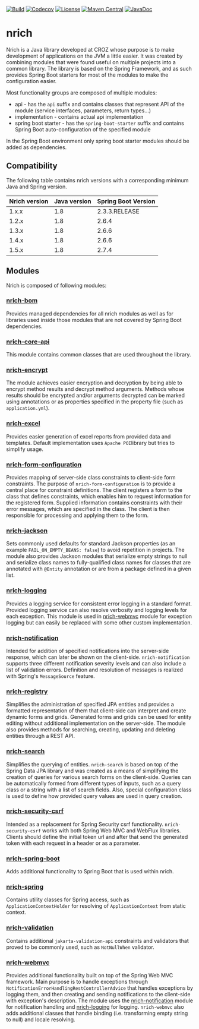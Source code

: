 [![Build](https://github.com/croz-ltd/nrich/actions/workflows/build.yml/badge.svg?branch=master)](https://github.com/croz-ltd/nrich/actions/workflows/build.yml)
[![Codecov](https://codecov.io/gh/croz-ltd/nrich/branch/master/graph/badge.svg)](https://codecov.io/gh/croz-ltd/nrich)
[![License](https://img.shields.io/github/license/croz-ltd/nrich?color=yellow&logo=apache)](https://github.com/croz-ltd/nrich/blob/master/LICENSE)
[![Maven Central](https://maven-badges.herokuapp.com/maven-central/net.croz.nrich/nrich-core-api/badge.svg?color=blue)](https://search.maven.org/search?q=net.croz.nrich)
[![JavaDoc](https://img.shields.io/badge/API%20doc-Javadoc-brightgreen)](https://croz-ltd.github.io/nrich)

# nrich

Nrich is a Java library developed at CROZ whose purpose is to make development of applications on the JVM a little easier.
It was created by combining modules that were found useful on multiple projects into a common library.
The library is based on the Spring Framework, and as such provides Spring Boot starters for most of the modules to make the configuration easier.

Most functionality groups are composed of multiple modules:

- api - has the `api` suffix and contains classes that represent API of the module (service interfaces, parameters, return types...)
- implementation - contains actual api implementation
- spring boot starter - has the `spring-boot-starter` suffix and contains Spring Boot auto-configuration of the specified module

In the Spring Boot environment only spring boot starter modules should be added as dependencies.

## Compatibility

The following table contains nrich versions with a corresponding minimum Java and Spring version.

| Nrich version | Java version | Spring Boot Version |
|---------------|--------------|---------------------|
| 1.x.x         | 1.8          | 2.3.3.RELEASE       |
| 1.2.x         | 1.8          | 2.6.4               |
| 1.3.x         | 1.8          | 2.6.6               |
| 1.4.x         | 1.8          | 2.6.6               |
| 1.5.x         | 1.8          | 2.7.4               |

## Modules

Nrich is composed of following modules:

### [nrich-bom](nrich-bom/README.md)

Provides managed dependencies for all nrich modules as well as for libraries used inside those modules that are not covered by Spring Boot dependencies.

### [nrich-core-api](nrich-core-api/README.md)

This module contains common classes that are used throughout the library.

### [nrich-encrypt](nrich-encrypt/README.md)

The module achieves easier encryption and decryption by being able to encrypt method results and decrypt method arguments.
Methods whose results should be encrypted and/or arguments decrypted can be marked using annotations or as properties specified
in the property file (such as `application.yml`).

### [nrich-excel](nrich-excel/README.md)

Provides easier generation of excel reports from provided data and templates.
Default implementation uses `Apache POI`library but tries to simplify usage.

### [nrich-form-configuration](nrich-form-configuration/README.md)

Provides mapping of server-side class constraints to client-side form constraints.
The purpose of `nrich-form-configuration` is to provide a central place for constraint definitions.
The client registers a form to the class that defines constraints, which enables him to request information for the registered form.
Supplied information contains constraints with their error messages, which are specified in the class.
The client is then responsible for processing and applying them to the form.

### [nrich-jackson](nrich-jackson/README.md)

Sets commonly used defaults for standard Jackson properties (as an example `FAIL_ON_EMPTY_BEANS: false`) to avoid repetition in projects.
The module also provides Jackson modules that serialize empty strings to null and serialize class names to fully-qualified class names for
classes that are annotated with `@Entity` annotation or are from a package defined in a given list.

### [nrich-logging](nrich-logging/README.md)

Provides a logging service for consistent error logging in a standard format.
Provided logging service can also resolve verbosity and logging levels for each exception.
This module is used in [nrich-webmvc](nrich-webmvc/README.md) module for exception logging but can easily be replaced with some other custom implementation.

### [nrich-notification](nrich-notification/README.md)

Intended for addition of specified notifications into the server-side response, which can later be shown on the client-side.
`nrich-notification` supports three different notification severity levels and can also include a list of validation errors.
Definition and resolution of messages is realized with Spring's `MessageSource` feature.

### [nrich-registry](nrich-registry/README.md)

Simplifies the administration of specified JPA entities and provides a formatted representation of them that client-side can interpret and create dynamic forms and grids.
Generated forms and grids can be used for entity editing without additional implementation on the server-side.
The module also provides methods for searching, creating, updating and deleting entities through a REST API.

### [nrich-search](nrich-search/README.md)

Simplifies the querying of entities.
`nrich-search` is based on top of the Spring Data JPA library and was created as a means of simplifying the creation of queries for various search forms on the client-side.
Queries can be automatically formed from different types of inputs, such as a query class or a string with a list of search fields.
Also, special configuration class is used to define how provided query values are used in query creation.

### [nrich-security-csrf](nrich-security-csrf/README.md)

Intended as a replacement for Spring Security csrf functionality.
`nrich-security-csrf` works with both Spring Web MVC and WebFlux libraries.
Clients should define the initial token url and after that send the generated token with each request in a header or as a parameter.

### [nrich-spring-boot](nrich-spring-boot/README.md)

Adds additional functionality to Spring Boot that is used within nrich.

### [nrich-spring](nrich-spring/README.md)

Contains utility classes for Spring access, such as `ApplicationContextHolder` for resolving of `ApplicationContext` from static context.

### [nrich-validation](nrich-validation/README.md)

Contains additional `jakarta-validation-api` constraints and validators that proved to be commonly used, such as `NotNullWhen` validator.

### [nrich-webmvc](nrich-webmvc/README.md)

Provides additional functionality built on top of the Spring Web MVC framework.
Main purpose is to handle exceptions through `NotificationErrorHandlingRestControllerAdvice` that handles exceptions by logging them,
and then creating and sending notifications to the client-side with exception's description.
The module uses the [nrich-notification](nrich-notification/README.md) module for notification handling and [nrich-logging](nrich-logging/README.md) for logging.
`nrich-webmvc` also adds additional classes that handle binding (i.e. transforming empty string to null) and locale resolving.
